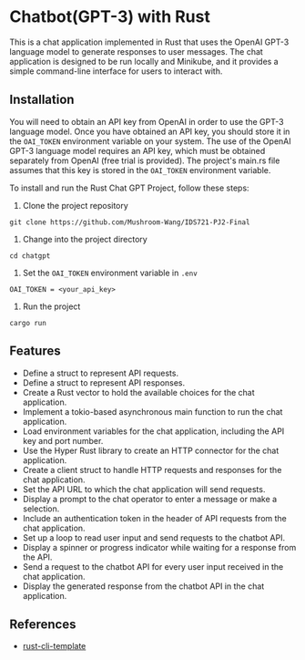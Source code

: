 # Chatbot(GPT-3) with Rust
This is a chat application implemented in Rust that uses the OpenAI GPT-3 language model to generate responses to user messages. The chat application is designed to be run locally and Minikube, and it provides a simple command-line interface for users to interact with.

## Installation
You will need to obtain an API key from OpenAI in order to use the GPT-3 language model. Once you have obtained an API key, you should store it in the `OAI_TOKEN` environment variable on your system. The use of the OpenAI GPT-3 language model requires an API key, which must be obtained separately from OpenAI (free trial is provided). The project's main.rs file assumes that this key is stored in the `OAI_TOKEN` environment variable.

To install and run the Rust Chat GPT Project, follow these steps:
1. Clone the project repository
```
git clone https://github.com/Mushroom-Wang/IDS721-PJ2-Final
```
1. Change into the project directory
```
cd chatgpt
```
1. Set the `OAI_TOKEN` environment variable in `.env`
```
OAI_TOKEN = <your_api_key>
```
1. Run the project
```
cargo run
```

## Features
 - Define a struct to represent API requests.
 - Define a struct to represent API responses.
 - Create a Rust vector to hold the available choices for the chat application.
 - Implement a tokio-based asynchronous main function to run the chat application.
 - Load environment variables for the chat application, including the API key and port number.
 - Use the Hyper Rust library to create an HTTP connector for the chat application.
 - Create a client struct to handle HTTP requests and responses for the chat application.
 - Set the API URL to which the chat application will send requests.
 - Display a prompt to the chat operator to enter a message or make a selection.
 - Include an authentication token in the header of API requests from the chat application.
 - Set up a loop to read user input and send requests to the chatbot API.
 - Display a spinner or progress indicator while waiting for a response from the API.
 - Send a request to the chatbot API for every user input received in the chat application.
 - Display the generated response from the chatbot API in the chat application.

## 

## References

* [rust-cli-template](https://github.com/kbknapp/rust-cli-template)
